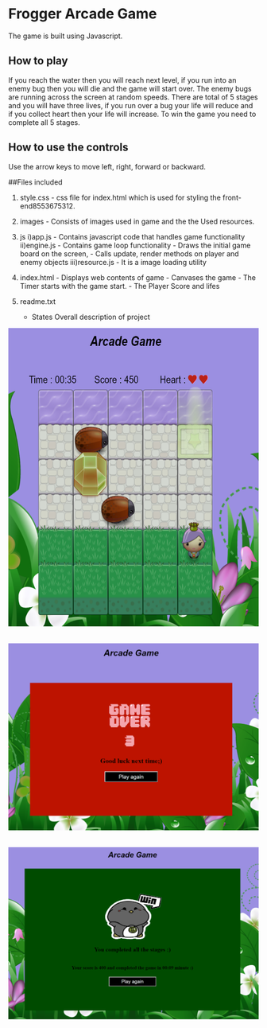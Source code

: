 # Frogger Arcade Game
The game is built using Javascript.

## How to play
 If you reach the water then you will reach next level, if you run into an enemy bug then you will die and the game will start over. The enemy bugs are running across the screen at random speeds. There are total of 5 stages and you will have three lives, if you run over a bug your life will reduce and if you collect heart then your life will increase. To win the game you need to complete all 5 stages.

## How to use the controls
Use the arrow keys to move left, right, forward or backward.

##Files included

1) style.css
        - css file for index.html which is used for styling the front-end8553675312.

2) images
        - Consists of images used in game and the the Used resources.

3) js
    i)app.js
        - Contains javascript code that handles game functionality 
    ii)engine.js
	   - Contains game loop functionality 
	   - Draws the initial game board on the screen,
	   - Calls update, render methods on player and enemy objects 
    iii)resource.js
	   - It is a image loading utility

4) index.html
        - Displays web contents of game
        - Canvases the game
        - The Timer starts with the game start.
        - The Player Score and lifes

5) readme.txt
    - States Overall description of project
    
    
<img src="screenshots/Screenshot1.PNG" width="600px" height="600px">&ensp;

<img src="screenshots/Screenshot2.PNG">&ensp;

<img src="screenshots/Screenshot3.PNG">&ensp;